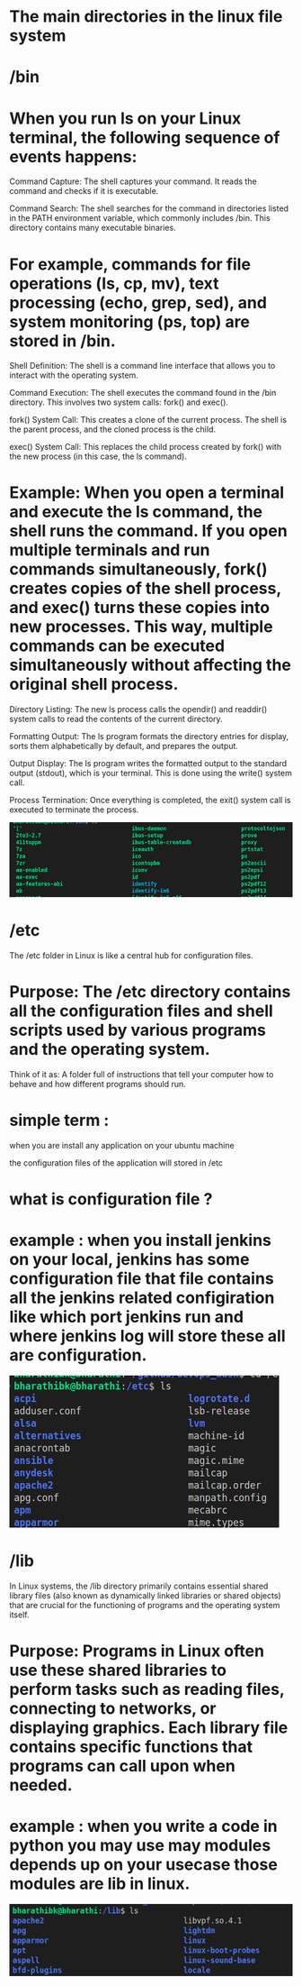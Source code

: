 # The main directories in the linux file system

# /bin

# When you run ls on your Linux terminal, the following sequence of events happens:

Command Capture: The shell captures your command. It reads the command and checks if it is executable.

Command Search: The shell searches for the command in directories listed in the PATH environment variable, which commonly includes /bin. This directory contains many executable binaries.

# For example, commands for file operations (ls, cp, mv), text processing (echo, grep, sed), and system monitoring (ps, top) are stored in /bin.
Shell Definition: The shell is a command line interface that allows you to interact with the operating system.

Command Execution: The shell executes the command found in the /bin directory. This involves two system calls: fork() and exec().

fork() System Call: This creates a clone of the current process. The shell is the parent process, and the cloned process is the child.

exec() System Call: This replaces the child process created by fork() with the new process (in this case, the ls command).

# Example: When you open a terminal and execute the ls command, the shell runs the command. If you open multiple terminals and run commands simultaneously, fork() creates copies of the shell process, and exec() turns these copies into new processes. This way, multiple commands can be executed simultaneously without affecting the original shell process.

Directory Listing: The new ls process calls the opendir() and readdir() system calls to read the contents of the current directory.

Formatting Output: The ls program formats the directory entries for display, sorts them alphabetically by default, and prepares the output.

Output Display: The ls program writes the formatted output to the standard output (stdout), which is your terminal. This is done using the write() system call.

Process Termination: Once everything is completed, the exit() system call is executed to terminate the process.

![alt text](image.png)



# /etc


The /etc folder in Linux is like a central hub for configuration files.

# Purpose: The /etc directory contains all the configuration files and shell scripts used by various programs and the operating system.
Think of it as: A folder full of instructions that tell your computer how to behave and how different programs should run.

# simple term :

when you are install any application on your ubuntu machine 

the configuration files of the application will stored in /etc

# what is configuration file ?

# example : when you install jenkins on your local, jenkins has some configuration file that file contains all the jenkins related configiration like which port jenkins run and where jenkins log will store these all are configuration. 

![alt text](image-1.png)


# /lib 

In Linux systems, the /lib directory primarily contains essential shared library files (also known as dynamically linked libraries or shared objects) that are crucial for the functioning of programs and the operating system itself. 

# Purpose: Programs in Linux often use these shared libraries to perform tasks such as reading files, connecting to networks, or displaying graphics. Each library file contains specific functions that programs can call upon when needed.

# example : when you write a code in python you may use may modules depends up on your usecase those modules are lib in linux.

![alt text](image-2.png)